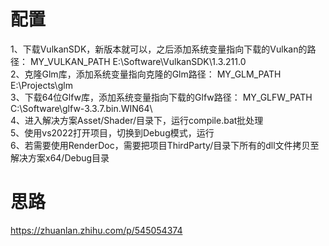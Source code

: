 # 配置
1、下载VulkanSDK，新版本就可以，之后添加系统变量指向下载的Vulkan的路径：
MY_VULKAN_PATH E:\Software\VulkanSDK\1.3.211.0  
2、克隆Glm库，添加系统变量指向克隆的Glm路径：
MY_GLM_PATH E:\Projects\glm  
3、下载64位Glfw库，添加系统变量指向下载的Glfw路径：
MY_GLFW_PATH C:\Software\glfw-3.3.7.bin.WIN64\    
4、进入解决方案Asset/Shader/目录下，运行compile.bat批处理  
5、使用vs2022打开项目，切换到Debug模式，运行  
6、若需要使用RenderDoc，需要把项目ThirdParty/目录下所有的dll文件拷贝至解决方案x64/Debug目录
# 思路
<https://zhuanlan.zhihu.com/p/545054374>
